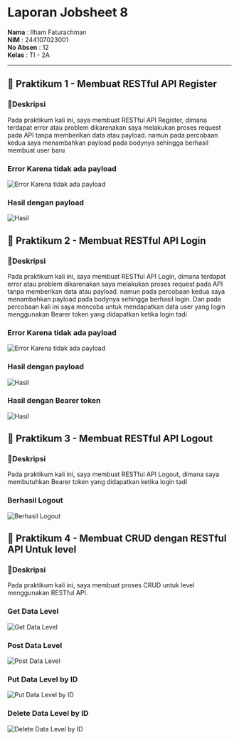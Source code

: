 # Laporan Jobsheet 8

**Nama**  : Ilham Faturachman  
**NIM**   : 244107023001  
**No Absen** : 12  
**Kelas** : TI - 2A  

---

## 📌 Praktikum 1 - Membuat RESTful API Register

### 📝Deskripsi
Pada praktikum kali ini, saya membuat RESTful API Register, dimana terdapat error atau problem dikarenakan saya melakukan proses request pada API tanpa memberikan data atau payload. namun pada percobaan kedua saya menambahkan payload pada bodynya sehingga berhasil membuat user baru

### Error Karena tidak ada payload
![Error Karena tidak ada payload](Screenshot%20Laporan/Praktikum1/p1.png)

### Hasil dengan payload
![Hasil](Screenshot%20Laporan/Praktikum1/p2.png)

## 📌 Praktikum 2 - Membuat RESTful API Login

### 📝Deskripsi
Pada praktikum kali ini, saya membuat RESTful API Login, dimana terdapat error atau problem dikarenakan saya melakukan proses request pada API tanpa memberikan data atau payload. namun pada percobaan kedua saya menambahkan payload pada bodynya sehingga berhasil login. Dan pada percobaan kali ini saya mencoba untuk mendapatkan data user yang login menggunakan Bearer token yang didapatkan ketika login tadi

### Error Karena tidak ada payload
![Error Karena tidak ada payload](Screenshot%20Laporan/Praktikum2/p1.png)

### Hasil dengan payload
![Hasil](Screenshot%20Laporan/Praktikum2/p2.png)

### Hasil dengan Bearer token
![Hasil](Screenshot%20Laporan/Praktikum2/p3.png)

## 📌 Praktikum 3 - Membuat RESTful API Logout

### 📝Deskripsi
Pada praktikum kali ini, saya membuat RESTful API Logout, dimana saya membutuhkan Bearer token yang didapatkan ketika login tadi

### Berhasil Logout
![Berhasil Logout](Screenshot%20Laporan/Praktikum3/p1.png)

## 📌 Praktikum 4 - Membuat CRUD dengan RESTful API Untuk level

### 📝Deskripsi
Pada praktikum kali ini, saya membuat proses CRUD untuk level menggunakan RESTful API.

### Get Data Level
![Get Data Level](Screenshot%20Laporan/Praktikum4/p1.png)

### Post Data Level
![Post Data Level](Screenshot%20Laporan/Praktikum4/p2.png)

### Put Data Level by ID
![Put Data Level by ID](Screenshot%20Laporan/Praktikum4/p3.png)

### Delete Data Level by ID
![Delete Data Level by ID](Screenshot%20Laporan/Praktikum4/p4.png)






